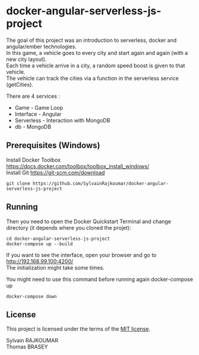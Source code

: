 # docker-angular-serverless-js-project
The goal of this project was an introduction to serverless, docker and angular/ember technologies.  
In this game, a vehicle goes to every city and start again and again (with a new city layout).   
Each time a vehicle arrive in a city, a random speed boost is given to that vehicle.  
The vehicle can track the cities via a function in the serverless service (getCities).   

There are 4 services : 
  - Game - Game Loop  
  - Interface - Angular   
  - Serverless - Interaction with MongoDB  
  - db - MongoDB  

## Prerequisites (Windows)

Install Docker Toolbox https://docs.docker.com/toolbox/toolbox_install_windows/  
Install Git https://git-scm.com/download

```
git clone https://github.com/SylvainRajkoumar/docker-angular-serverless-js-project  
```  

## Running  
Then you need to open the Docker Quickstart Terminal and change directory (it depends where you cloned the projet): 
```
cd docker-angular-serverless-js-project
docker-compose up --build
```

If you want to see the interface, open your browser and go to http://192.168.99.100:4200/  
The initialization might take some times.

You might need to use this command before running again docker-compose up  
```
docker-compose down  
```
## License

This project is licensed under the terms of the
[MIT license](/LICENSE.md).


Sylvain RAJKOUMAR  
Thomas BRASEY
